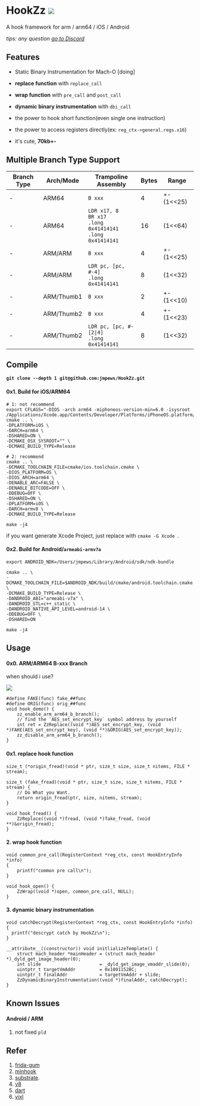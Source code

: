 # HookZz    [![](https://img.shields.io/badge/chat-on--discord-7289da.svg?style=flat-square&longCache=true&logo=discord)](https://discord.gg/P4uCTTH)

A hook framework for arm / arm64 / iOS / Android

_tips: any question [go to Discord](https://discordapp.com/invite/P4uCTTH)_

## Features

- Static Binary Instrumentation for Mach-O [doing]

- **replace function** with `replace_call`

- **wrap function** with `pre_call` and `post_call`

- **dynamic binary instrumentation** with `dbi_call`

- the power to hook short function(even single one instruction)

- the power to access registers directly(ex: `reg_ctx->general.regs.x16`)

- it's cute, **70kb+-**

## Multiple Branch Type Support

| Branch Type | Arch/Mode | Trampoline Assembly | Bytes | Range |
| - | - | - | - | - |
| - | ARM64 | `B xxx` | 4 | +-(1<<25) |
| - | ARM64 | `LDR x17, 8`<br>`BR x17`<br>`.long 0x41414141`<br>`.long 0x41414141` | 16 | (1<<64) |
| - | ARM/ARM | `B xxx` | 4 | +-(1<<25) |
| - | ARM/ARM | `LDR pc, [pc, #-4]`<br>`.long 0x41414141` | 8 | (1<<32) |
| - | ARM/Thumb1 | `B xxx` | 2 | +-(1<<10) |
| - | ARM/Thumb2 | `B xxx` | 4 | +-(1<<23) |
| - | ARM/Thumb2 | `LDR pc, [pc, #-[2\|4]`<br>`.long 0x41414141` | 8 | (1<<32) |

## Compile

**`git clone --depth 1 git@github.com:jmpews/HookZz.git`**

#### 0x1. Build for iOS/ARM64

```
# 1: not recommend
export CFLAGS="-DIOS -arch arm64 -miphoneos-version-min=6.0 -isysroot /Applications/Xcode.app/Contents/Developer/Platforms/iPhoneOS.platform/Developer/SDKs/iPhoneOS.sdk"
cmake .. \
-DPLATFORM=iOS \
-DARCH=arm64 \
-DSHARED=ON \
-DCMAKE_OSX_SYSROOT="" \
-DCMAKE_BUILD_TYPE=Release

# 2: recommend
cmake .. \
-DCMAKE_TOOLCHAIN_FILE=cmake/ios.toolchain.cmake \
-DIOS_PLATFORM=OS \
-DIOS_ARCH=arm64 \
-DENABLE_ARC=FALSE \
-DENABLE_BITCODE=OFF \
-DDEBUG=OFF \
-DSHARED=ON \
-DPLATFORM=iOS \
-DARCH=armv8 \
-DCMAKE_BUILD_TYPE=Release

make -j4
```

if you want generate Xcode Project, just replace with `cmake -G Xcode `.

#### 0x2. Build for Android/`armeabi-armv7a`

```
export ANDROID_NDK=/Users/jmpews/Library/Android/sdk/ndk-bundle

cmake .. \
-DCMAKE_TOOLCHAIN_FILE=$ANDROID_NDK/build/cmake/android.toolchain.cmake \
-DCMAKE_BUILD_TYPE=Release \
-DANDROID_ABI="armeabi-v7a" \
-DANDROID_STL=c++_static \
-DANDROID_NATIVE_API_LEVEL=android-14 \
-DDEBUG=OFF \
-DSHARED=ON

make -j4
```

## Usage
#### 0x0. ARM/ARM64 B-xxx Branch

when should i use?

![](http://ww1.sinaimg.cn/large/a4decaedly1fwo1wdsum8j20af03gmx2.jpg)

```
#define FAKE(func) fake_##func
#define ORIG(func) orig_##func
void hook_demo() {
    zz_enable_arm_arm64_b_branch();
    // find the `AES_set_encrypt_key` symbol address by yourself
    int ret = ZzReplace((void *)AES_set_encrypt_key, (void *)FAKE(AES_set_encrypt_key), (void **)&ORIG(AES_set_encrypt_key));
    zz_disable_arm_arm64_b_branch();
}
```

#### 0x1. replace hook function
```
size_t (*origin_fread)(void * ptr, size_t size, size_t nitems, FILE * stream);

size_t (fake_fread)(void * ptr, size_t size, size_t nitems, FILE * stream) {
    // Do What you Want.
    return origin_fread(ptr, size, nitems, stream);
}

void hook_fread() {
    ZzReplace((void *)fread, (void *)fake_fread, (void **)&origin_fread);
}
```

#### 2. wrap hook function
```
void common_pre_call(RegisterContext *reg_ctx, const HookEntryInfo *info)
{
    printf("common pre call\n");
}

void hook_open() {
    ZzWrap((void *)open, common_pre_call, NULL);
}
```

#### 3. dynamic binary instrumentation
```
void catchDecrypt(RegisterContext *reg_ctx, const HookEntryInfo *info) {
  printf("descrypt catch by HookZz\n");
}

__attribute__((constructor)) void initlializeTemplate() {
    struct mach_header *mainHeader = (struct mach_header *)_dyld_get_image_header(0);
    int slide                      = _dyld_get_image_vmaddr_slide(0);
    uintptr_t targetVmAddr         = 0x1001152BC;
    uintptr_t finalAddr            = targetVmAddr + slide;
    ZzDynamicBinaryInstrumentation((void *)finalAddr, catchDecrypt);
}
```

## Known Issues

#### Android / ARM
1. not fixed `pld`

## Refer
1. [frida-gum](https://github.com/frida/frida-gum) 
2. [minhook](https://github.com/TsudaKageyu/minhook) 
3. [substrate](https://github.com/jevinskie/substrate).
4. [v8](https://github.com/v8/v8)
5. [dart](https://github.com/dart-lang/sdk)
6. [vixl](https://git.linaro.org/arm/vixl.git)
